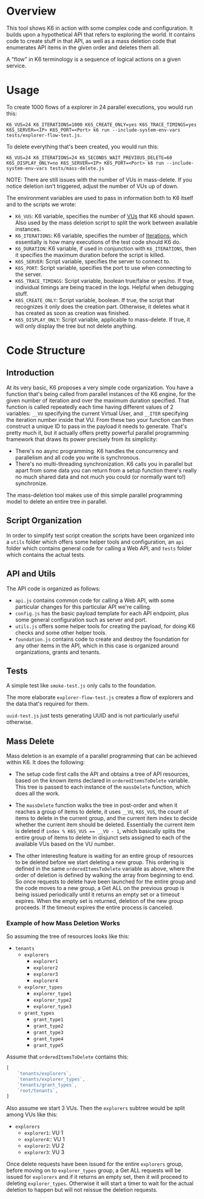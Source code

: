 # Overview

This tool shows K6 in action with some complex code and configuration.  It builds upon a hypothetical API that refers to exploring the world.  It contains code to create stuff in that API, as well as a mass deletion code that enumerates API items in the given order and deletes them all.

A "flow" in K6 terminology is a sequence of logical actions on a given service.

# Usage

To create 1000 flows of a explorer in 24 parallel executions, you would run this:

```shell
K6_VUS=24 K6_ITERATIONS=1000 K6S_CREATE_ONLY=yes K6S_TRACE_TIMINGS=yes K6S_SERVER=<IP> K6S_PORT=<Port> k6 run --include-system-env-vars tests/explorer-flow-test.js.
```

To delete everything that's been created, you would run this:

```shell
K6_VUS=24 K6_ITERATIONS=24 K6_SECONDS_WAIT_PREVIOUS_DELETE=60 K6S_DISPLAY_ONLY=no K6S_SERVER=<IP> K6S_PORT=<Port> k6 run --include-system-env-vars tests/mass-delete.js
```

NOTE: There are still issues with the number of VUs in mass-delete.  If you notice deletion isn't triggered, adjust the number of VUs up of down.


The environment variables are used to pass in information both to K6 itself and to the scripts we wrote:

- `K6_VUS`: K6 variable, specifies the number of [VUs](https://k6.io/docs/getting-started/running-k6) that K6 should spawn.  Also used by the mass deletion script to split the work between available instances.
- `K6_ITERATIONS`: K6 variable, specifies the number of [Iterations](https://k6.io/docs/using-k6/execution-context-variables), which essentially is how many executions of the test code should K6 do.
- `K6_DURATION`: K6 variable, if used in conjunction with `K6_ITERATIONS`, then it specifies the maximum duration before the script is killed.
- `K6S_SERVER`: Script variable, specifies the server to connect to.
- `K6S_PORT`: Script variable, specifies the port to use when connecting to the server.
- `K6S_TRACE_TIMINGS`: Script variable, boolean true/false or yes/no.  If true, individual timings are being traced in the logs.  Helpful when debugging stuff.
- `K6S_CREATE_ONLY`: Script variable, boolean.  If true, the script that recognizes it only does the creation part.  Otherwise, it deletes what it has created as soon as creation was finished.
- `K6S_DISPLAY_ONLY`: Script variable, applicable to mass-delete.  If true, it will only display the tree but not delete anything.

# Code Structure

## Introduction

At its very basic, K6 proposes a very simple code organization.  You have a function that's being called from parallel instances of the K6 engine, for the given number of iteration and over the maximum duration specified.  That function is called repeatedly each time having different values of 2 variables: `__VU` specifying the current Virtual User, and `__ITER` specifying the iteration number inside that VU.  From these two your function can then construct a unique ID to pass in the payload it needs to generate.  That's pretty much it, but it actually offers pretty powerful parallel programming framework that draws its power precisely from its simplicity: 

- There's no async programming.  K6 handles the concurrency and parallelism and all code you write is synchronous.
- There's no multi-threading synchronization.  K6 calls you in parallel but apart from some data you can return from a setup function there's really no much shared data and not much you could (or normally want to!) synchronize.

The mass-deletion tool makes use of this simple parallel programming model to delete an entire tree in parallel.

## Script Organization

In order to simplify test script creation the scripts have been organized into a `utils` folder which offers some helper tools and configuration, an `api` folder which contains general code for calling a Web API, and `tests` folder which contains the actual tests.

## API and Utils

The API code is organized as follows:

- `api.js` contains common code for calling a Web API, with some particular changes for this particular API we're calling.
- `config.js` has the basic payload template for each API endpoint, plus some general configuration such as server and port.
- `utils.js` offers some helper tools for creating the payload, for doing K6 checks and some other helper tools.
- `foundation.js` contains code to create and destroy the foundation for any other items in the API, which in this case is organized around organizations, grants and tenants.

## Tests

A simple test like `smoke-test.js` only calls to the foundation.

The more elaborate `explorer-flow-test.js` creates a flow of explorers and the data that's required for them.

`uuid-test.js` just tests generating UUID and is not particularly useful otherwise.

## Mass Delete

Mass deletion is an example of a parallel programming that can be achieved within K6.  It does the following:

- The setup code first calls the API and obtains a tree of API resources, based on the known items declared in `orderedItemsToDelete` variable.  This tree is passed to each instance of the `massDelete` function, which does all the work.

- The `massDelete` function walks the tree in post-order and when it reaches a group of items to delete, it uses `__VU`, `K6S_VUS`, the count of items to delete in the current group, and the current item index to decide whether the current item should be deleted.  Essentially the current item is deleted if `index % K6S_VUS == __VU - 1`, which basically splits the entire group of items to delete in disjunct sets assigned to each of the available VUs based on the VU number.

- The other interesting feature is waiting for an entire group of resources to be deleted before we start deleting a new group.  This ordering is defined in the same `orderedItemsToDelete` variable as above, where the order of deletion is defined by walking the array from beginning to end.  So once requests to delete have been launched for the entire group and the code moves to a new group, a Get ALL on the previous group is being issued periodically until it returns an empty set or a timeout expires.  When the empty set is returned, deletion of the new group proceeds.  If the timeout expires the entire process is canceled.

### Example of how Mass Deletion Works

So assuming the tree of resources looks like this:

- `tenants`
	- `explorers`
		- `explorer1`
		- `explorer2`
		- `explorer3`
		- `explorer4`
	- `explorer_types`
		- `explorer_type1`
		- `explorer_type2`
		- `explorer_type3`
	- `grant_types`
		- `grant_type1`
		- `grant_type2`
		- `grant_type3`
		- `grant_type4`
		- `grant_type5`

Assume that `orderedItemsToDelete` contains this:

```javascript
[
	`tenants/explorers`,
	`tenants/explorer_types`,
	`tenants/grant_types`,
	`root/tenants`,
]
```

Also assume we start 3 VUs.  Then the `explorers` subtree would be split among VUs like this:

- `explorers`
	- `explorer1`: VU 1
	- `explorer4`:: VU 1
	- `explorer2`: VU 2
	- `explorer3`: VU 3

Once delete requests have been issued for the entire `explorers` group, before moving on to `explorer_types` group, a Get ALL requests will be issued for `explorers` and if it returns an empty set, then it will proceed to deleting `explorer_types`.  Otherwise it will start a timer to wait for the actual deletion to happen but will not reissue the deletion requests.
